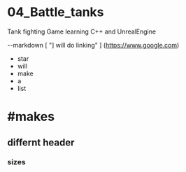 # 04_Battle_tanks
Tank fighting Game learning C++ and UnrealEngine

--markdown [ "] will do linking" ] (https://www.google.com)
* star
* will
* make 
* a 
* list

# #makes 
## differnt header 
### sizes 
